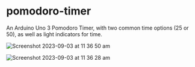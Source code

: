 # pomodoro-timer
An Arduino Uno 3 Pomodoro Timer, with two common time options (25 or 50), as well as light indicators for time. 

![Screenshot 2023-09-03 at 11 36 50 am](https://github.com/haezera/pomodoro-timer/assets/123307411/ecbb6b8f-a5ba-4dc0-9f98-8d8319003f81)

![Screenshot 2023-09-03 at 11 36 28 am](https://github.com/haezera/pomodoro-timer/assets/123307411/49d5d20a-6b7f-4ebe-a87a-44d2dabedac5)
